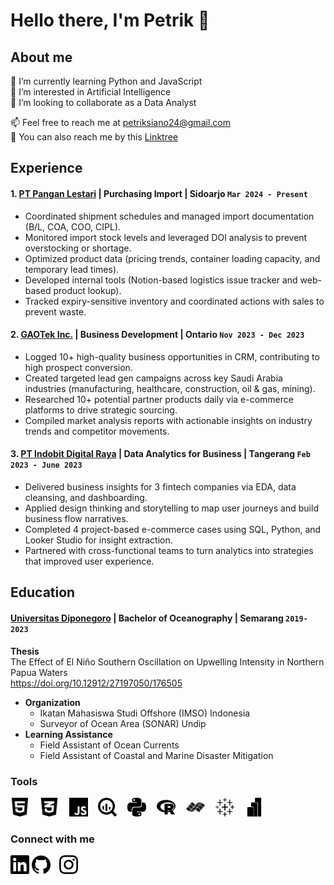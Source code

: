 # Hello there, I'm Petrik 👋
## About me
🌱 I’m currently learning Python and JavaScript   
👀 I’m interested in Artificial Intelligence   
👯 I’m looking to collaborate as a Data Analyst   
>
📫 Feel free to reach me at [petriksiano24@gmail.com](mailto:petriksiano24.com)    
🐾 You can also reach me by this [Linktree](https://linktr.ee/petriksiano)

## Experience
#### 1. [PT Pangan Lestari](https://www.panganlestari.co.id/) | Purchasing Import | Sidoarjo `Mar 2024 - Present`
   - Coordinated shipment schedules and managed import documentation (B/L, COA, COO, CIPL).
   - Monitored import stock levels and leveraged DOI analysis to prevent overstocking or shortage.
   - Optimized product data (pricing trends, container loading capacity, and temporary lead times).
   - Developed internal tools (Notion-based logistics issue tracker and web-based product lookup).
   - Tracked expiry-sensitive inventory and coordinated actions with sales to prevent waste.

#### 2. [GAOTek Inc.](https://www.gaotek.com) | Business Development | Ontario `Nov 2023 - Dec 2023`
   - Logged 10+ high-quality business opportunities in CRM, contributing to high prospect conversion.
   - Created targeted lead gen campaigns across key Saudi Arabia industries (manufacturing, healthcare, construction, oil & gas, mining).
   - Researched 10+ potential partner products daily via e-commerce platforms to drive strategic sourcing.
   - Compiled market analysis reports with actionable insights on industry trends and competitor movements.

#### 3. [PT Indobit Digital Raya](https://academy.bitlabs.id) | Data Analytics for Business | Tangerang `Feb 2023 - June 2023` 
   - Delivered business insights for 3 fintech companies via EDA, data cleansing, and dashboarding.
   - Applied design thinking and storytelling to map user journeys and build business flow narratives.
   - Completed 4 project-based e-commerce cases using SQL, Python, and Looker Studio for insight extraction.
   - Partnered with cross-functional teams to turn analytics into strategies that improved user experience.

## Education
#### [Universitas Diponegoro](https://www.undip.ac.id) | Bachelor of Oceanography | Semarang `2019-2023`
   **Thesis** <br>
   The Effect of El Niño Southern Oscillation on Upwelling Intensity in Northern Papua Waters <br>
   https://doi.org/10.12912/27197050/176505
   
   - **Organization**  
     - Ikatan Mahasiswa Studi Offshore (IMSO) Indonesia  
     - Surveyor of Ocean Area (SONAR) Undip  
   - **Learning Assistance**  
     - Field Assistant of Ocean Currents  
     - Field Assistant of Coastal and Marine Disaster Mitigation

### Tools

<img src="./img/html5-02-svgrepo-com.svg" width="30px" title="HTML" style="padding-right:5px"> &nbsp;
<img src="./img/css3-02-svgrepo-com.svg" width="30px" title="CSS" style="padding-right:5px"> &nbsp;
<img src="./img/javascript-fill-svgrepo-com.svg" width="30px" title="JavaScript" style="padding-right:5px"> &nbsp;
<img src="./img/googlebigquery.svg" width="30px" title="Google Bigquery" style="padding-right:5px"> &nbsp;
<img src="./img/python.svg" width="30px" title="Python" style="padding-right:5px"> &nbsp;
<img src="./img/r.svg" width="30px" title="R" style="padding-right:5px"> &nbsp;
<img src="./img/idl.svg" width="30px" title="IDL" style="padding-right:5px"> &nbsp;
<img src="./img/tableau.svg" width="30px" title="Tableau" style="padding-right:5px"> &nbsp;
<img src="./img/powerbi.svg" width="30px" title="Microsoft Power BI" style="padding-right:5px"> &nbsp;


### Connect with me
<a href="https://linkedin.com/in/petriksiano" target="_blank" style="text-decoration: none; border: none;"> 
   <img src="./img/linkedin.svg" width="30px" title="LinkedIn" style="border: none; outline: none;">
</a>
<a href="https://github.com/strigoimort" target="_blank" style="padding-right:10px; text-decoration: none; border: none;"> 
   <img src="./img/github.svg" width="30px" title="GitHub" style="border: none; outline: none;">
</a>
<a href="https://instagram.com/petriksiano" target="_blank" style="padding-right:10px; text-decoration: none; border: none;">
   <img src="./img/instagram.svg" width="30px" title="Instagram" style="border: none; outline: none;">
</a>








